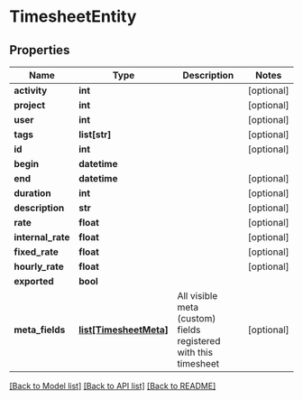 # TimesheetEntity

## Properties
Name | Type | Description | Notes
------------ | ------------- | ------------- | -------------
**activity** | **int** |  | [optional] 
**project** | **int** |  | [optional] 
**user** | **int** |  | [optional] 
**tags** | **list[str]** |  | [optional] 
**id** | **int** |  | [optional] 
**begin** | **datetime** |  | 
**end** | **datetime** |  | [optional] 
**duration** | **int** |  | [optional] 
**description** | **str** |  | [optional] 
**rate** | **float** |  | [optional] 
**internal_rate** | **float** |  | [optional] 
**fixed_rate** | **float** |  | [optional] 
**hourly_rate** | **float** |  | [optional] 
**exported** | **bool** |  | 
**meta_fields** | [**list[TimesheetMeta]**](TimesheetMeta.md) | All visible meta (custom) fields registered with this timesheet | [optional] 

[[Back to Model list]](../README.md#documentation-for-models) [[Back to API list]](../README.md#documentation-for-api-endpoints) [[Back to README]](../README.md)


